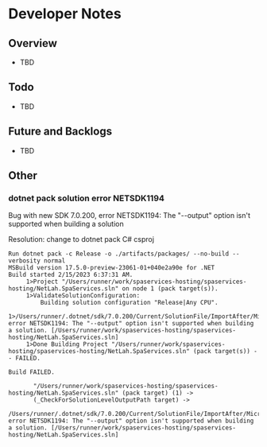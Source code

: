 # Developer Notes

## Overview
- TBD

## Todo
- TBD

## Future and Backlogs
- TBD

## Other

### dotnet pack solution error NETSDK1194

Bug with new SDK 7.0.200, error NETSDK1194: The "--output" option isn't supported when building a solution

Resolution: change to dotnet pack C# csproj

```
Run dotnet pack -c Release -o ./artifacts/packages/ --no-build --verbosity normal
MSBuild version 17.5.0-preview-23061-01+040e2a90e for .NET
Build started 2/15/2023 6:37:31 AM.
     1>Project "/Users/runner/work/spaservices-hosting/spaservices-hosting/NetLah.SpaServices.sln" on node 1 (pack target(s)).
     1>ValidateSolutionConfiguration:
         Building solution configuration "Release|Any CPU".
     1>/Users/runner/.dotnet/sdk/7.0.200/Current/SolutionFile/ImportAfter/Microsoft.NET.Sdk.Solution.targets(36,5): error NETSDK1194: The "--output" option isn't supported when building a solution. [/Users/runner/work/spaservices-hosting/spaservices-hosting/NetLah.SpaServices.sln]
     1>Done Building Project "/Users/runner/work/spaservices-hosting/spaservices-hosting/NetLah.SpaServices.sln" (pack target(s)) -- FAILED.

Build FAILED.

       "/Users/runner/work/spaservices-hosting/spaservices-hosting/NetLah.SpaServices.sln" (pack target) (1) ->
       (_CheckForSolutionLevelOutputPath target) -> 
         /Users/runner/.dotnet/sdk/7.0.200/Current/SolutionFile/ImportAfter/Microsoft.NET.Sdk.Solution.targets(36,5): error NETSDK1194: The "--output" option isn't supported when building a solution. [/Users/runner/work/spaservices-hosting/spaservices-hosting/NetLah.SpaServices.sln]
```

